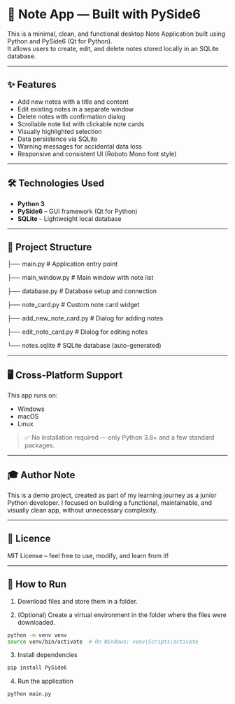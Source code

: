 # 📝 Note App — Built with PySide6

This is a minimal, clean, and functional desktop Note Application built using Python and PySide6 (Qt for Python).  
It allows users to create, edit, and delete notes stored locally in an SQLite database.

---
## ✨ Features

- Add new notes with a title and content
- Edit existing notes in a separate window
- Delete notes with confirmation dialog
- Scrollable note list with clickable note cards
- Visually highlighted selection
- Data persistence via SQLite
- Warning messages for accidental data loss
- Responsive and consistent UI (Roboto Mono font style)

---
## 🛠️ Technologies Used

- **Python 3**
- **PySide6** – GUI framework (Qt for Python)
- **SQLite** – Lightweight local database

---
## 📂 Project Structure

├── main.py                    # Application entry point

├── main_window.py             # Main window with note list

├── database.py                # Database setup and connection

├── note_card.py               # Custom note card widget

├── add_new_note_card.py       # Dialog for adding notes

├── edit_note_card.py          # Dialog for editing notes

└── notes.sqlite               # SQLite database (auto-generated)

---
## 🖥️ Cross-Platform Support

This app runs on:

- Windows
- macOS
- Linux

> ✅ No installation required — only Python 3.8+ and a few standard packages.

---
## 🎓 Author Note

This is a demo project, created as part of my learning journey as a junior Python developer.
I focused on building a functional, maintainable, and visually clean app, without unnecessary complexity.

---
## 📝 Licence

MIT License – feel free to use, modify, and learn from it!

---
## 🚀 How to Run

1. Download files and store them in a folder.

2. (Optional) Create a virtual environment in the folder where the files were downloaded.
```bash
python -m venv venv
source venv/bin/activate  # On Windows: venv\Scripts\activate
```
3. Install dependencies
```bash
pip install PySide6
```
4. Run the application
```bash
python main.py
```
